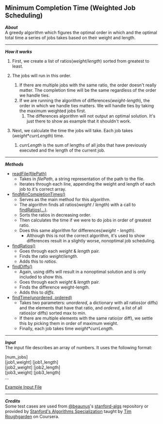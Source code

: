 ## Minimum Completion Time (Weighted Job Scheduling)
_**About**_  
A greedy algorithm which figures the optimal order in which and the optimal total time a series of jobs takes based on their weight and length.  

---  

_**How it works**_  
1. First, we create a list of ratios(_weight_/_length_) sorted from greatest to least.  

1. The jobs will run in this order. 
    1. If there are multiple jobs with the same ratio, the order doesn't really matter. The completion time will be the same regardless of the order we handle ties.
    1. If we are running the algorithm of differences(_weight_-_length_), the order in which we handle ties matters. We will handle ties by taking the maximum weighted jobs first.
        1. The differences algorithm will not output an optimal solution. It's just there to show as example that it shouldn't work.

1. Next, we calculate the time the jobs will take. Each job takes (_weight_*_currLength_) time.  
    1. _currLength_ is the sum of lengths of all jobs that have previously executed and the length of the current job.

---  

_**Methods**_  
- [readFile(filePath)]( https://github.com/keshprad/Algorithms/blob/75535c5b925405c541b56a982f76981105489146/GreedyJobSchedulingTimes/Scheduling.py#L5 )  
    - Takes in _filePath_, a string representation of the path to the file.  
    - Iterates through each line, appending the weight and length of each job to it's correct array.  
- [findMinCompletionTimes()]( https://github.com/keshprad/Algorithms/blob/75535c5b925405c541b56a982f76981105489146/GreedyJobSchedulingTimes/Scheduling.py#L18 )  
    - Serves as the main method for this algorithm.  
    - The algorithm finds all ratios(_weight_ / _length_) with a call to [findRatios(...)]( https://github.com/keshprad/Algorithms/blob/75535c5b925405c541b56a982f76981105489146/GreedyJobSchedulingTimes/Scheduling.py#L27 ).  
    - Sorts the ratios in decreasing order.  
    - Then calculates the time if we were to do jobs in order of greatest ratio.
    - Does this same algorithm for differences(_weight_ - _length_). 
        - Although this is not the correct algorithm, it's used to show differences result in a slightly worse, nonoptimal job scheduling.  
- [findRatios()]( https://github.com/keshprad/Algorithms/blob/75535c5b925405c541b56a982f76981105489146/GreedyJobSchedulingTimes/Scheduling.py#L27 )  
    - Goes through each _weight_ & _length_ pair.  
    - Finds the ratio _weight_/_length_.  
    - Adds this to _ratios_.  
- [findDiffs()]( https://github.com/keshprad/Algorithms/blob/75535c5b925405c541b56a982f76981105489146/GreedyJobSchedulingTimes/Scheduling.py#L36 ) 
    - Again, using diffs will result in a nonoptimal solution and is only included to show this.  
    - Goes through each _weight_ & _length_ pair.  
    - Finds the difference weight-length.  
    - Adds this to _diffs_.  
- [findTime(unordered, ordered)]( https://github.com/keshprad/Algorithms/blob/75535c5b925405c541b56a982f76981105489146/GreedyJobSchedulingTimes/Scheduling.py#L45 )  
    - Takes two parameters: _unordered_, a dictionary with all ratios(or diffs) and the elements that have that ratio, and _ordered_, a list of all ratios(or diffs) sorted max to min.  
    - If there are multiple elements with the same ratio(or diff), we settle this by picking them in order of maximum weight.  
    - Finally, each job takes time _weight_*_currLength_.

---  

_**Input**_  
The input file describes an array of numbers. It uses the following format:  

\[num_jobs\]  
\[job1_weight\] \[job1_length\]  
\[job2_weight\] \[job2_length\]  
\[job3_weight\] \[job3_length\]  
...  

[Example Input File]( https://github.com/keshprad/Algorithms/blob/75535c5b925405c541b56a982f76981105489146/GreedyJobSchedulingTimes/testCases/test1.txt )  

---   

_**Credits**_  
Some test cases are used from [@beaunus]( https://github.com/beaunus )'s [stanford-algs]( https://github.com/beaunus/stanford-algs ) repository or provided by [Stanford's Algorithms Specialization]( https://www.coursera.org/specializations/algorithms ) taught by [Tim Roughgarden]( https://www.linkedin.com/in/tim-roughgarden-1a594855 ) on Coursera.  
